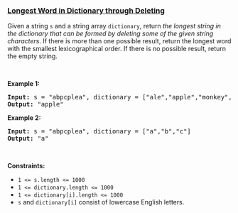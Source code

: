 ### [Longest Word in Dictionary through Deleting](https://leetcode.com/problems/longest-word-in-dictionary-through-deleting)

<p>Given a string <code>s</code> and a string array <code>dictionary</code>, return <em>the longest string in the dictionary that can be formed by deleting some of the given string characters</em>. If there is more than one possible result, return the longest word with the smallest lexicographical order. If there is no possible result, return the empty string.</p>

<p>&nbsp;</p>
<p><strong>Example 1:</strong></p>

<pre>
<strong>Input:</strong> s = &quot;abpcplea&quot;, dictionary = [&quot;ale&quot;,&quot;apple&quot;,&quot;monkey&quot;,&quot;plea&quot;]
<strong>Output:</strong> &quot;apple&quot;
</pre>

<p><strong>Example 2:</strong></p>

<pre>
<strong>Input:</strong> s = &quot;abpcplea&quot;, dictionary = [&quot;a&quot;,&quot;b&quot;,&quot;c&quot;]
<strong>Output:</strong> &quot;a&quot;
</pre>

<p>&nbsp;</p>
<p><strong>Constraints:</strong></p>

<ul>
	<li><code>1 &lt;= s.length &lt;= 1000</code></li>
	<li><code>1 &lt;= dictionary.length &lt;= 1000</code></li>
	<li><code>1 &lt;= dictionary[i].length &lt;= 1000</code></li>
	<li><code>s</code> and <code>dictionary[i]</code> consist of lowercase English letters.</li>
</ul>
